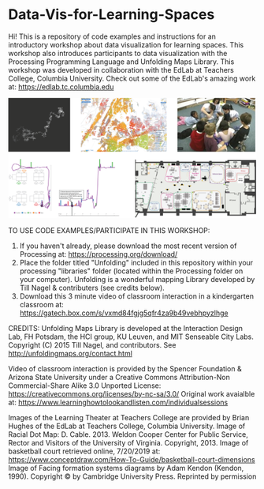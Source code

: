 # Data-Vis-for-Learning-Spaces
Hi! This is a repository of code examples and instructions for an introductory workshop about data visualization for learning spaces. This workshop also introduces participants to data visualization with the Processing Programming Language and Unfolding Maps Library. This workshop was developed in collaboration with the EdLab at Teachers College, Columbia University. Check out some of the EdLab's amazing work at: https://edlab.tc.columbia.edu

![repo](coverImage.png)

TO USE CODE EXAMPLES/PARTICIPATE IN THIS WORKSHOP:
1) If you haven't already, please download the most recent version of Processing at: https://processing.org/download/
2) Place the folder titled "Unfolding" included in this repository within your processing "libraries" folder (located within the Processing folder on your computer). Unfolding is a wonderful mapping Library developed by Till Nagel & contributers (see credits below).
3) Download this 3 minute video of classroom interaction in a kindergarten classroom at:
https://gatech.box.com/s/vxmd84fgjg5qfr4za9b49vebhpyzlhge

CREDITS:
Unfolding Maps Library is developed at the Interaction Design Lab, FH Potsdam, the HCI group, KU Leuven, and MIT Senseable City Labs. Copyright (C) 2015 Till Nagel, and contributors. See http://unfoldingmaps.org/contact.html

Video of classroom interaction is provided by the Spencer Foundation & Arizona State University under a Creative Commons Attribution-Non Commercial-Share Alike 3.0 Unported License: https://creativecommons.org/licenses/by-nc-sa/3.0/ Original work avaialble at: https://www.learninghowtolookandlisten.com/individualsessions

Images of the Learning Theater at Teachers College are provided by Brian Hughes of the EdLab at Teachers College, Columbia University.
Image of Racial Dot Map: D. Cable. 2013. Weldon Cooper Center for Public Service, Rector and Visitors of the University of Virginia. Copyright, 2013.
Image of basketball court retrieved online, 7/20/2019 at: https://www.conceptdraw.com/How-To-Guide/basketball-court-dimensions
Image of Facing formation systems diagrams by Adam Kendon (Kendon, 1990). Copyright © by Cambridge University Press. Reprinted by permission
